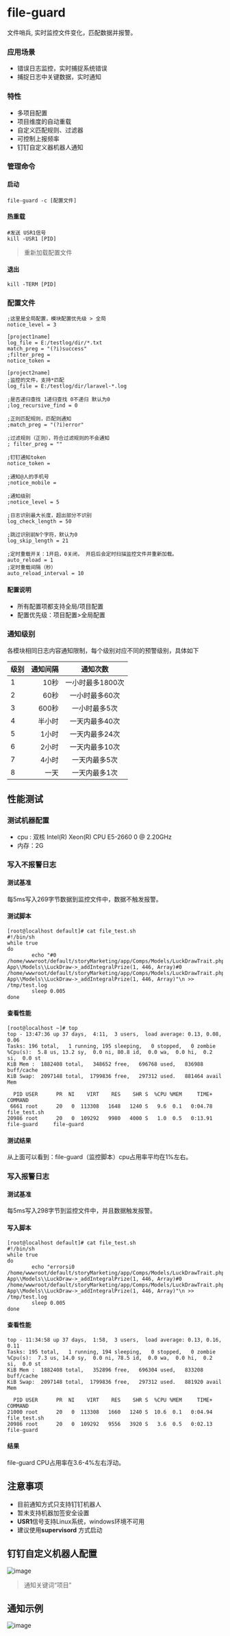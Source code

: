 # file-guard
文件哨兵, 实时监控文件变化，匹配数据并报警。

### 应用场景
- 错误日志监控，实时捕捉系统错误
- 捕捉日志中关键数据，实时通知

### 特性
- 多项目配置
- 项目维度的自动重载
- 自定义匹配规则、过滤器
- 可控制上报频率
- 钉钉自定义器机器人通知

### 管理命令

#### 启动
```
file-guard -c [配置文件]
```

#### 热重载
```
#发送 USR1信号
kill -USR1 [PID]
```
> 重新加载配置文件

#### 退出
```
kill -TERM [PID]
```

### 配置文件

```
;这里是全局配置，模块配置优先级 > 全局
notice_level = 3

[project1name]
log_file = E:/testlog/dir/*.txt
match_preg = "(?i)success"
;filter_preg = 
notice_token = 

[project2name]
;监控的文件，支持*匹配
log_file = E:/testlog/dir/laravel-*.log

;是否递归查找 1递归查找 0不递归 默认为0
;log_recursive_find = 0

;正则匹配规则，匹配则通知
;match_preg = "(?i)error"

;过滤规则（正则），符合过滤规则的不会通知
; filter_preg = ""

;钉钉通知token
notice_token = 

;通知@人的手机号
;notice_mobile = 

;通知级别
;notice_level = 5

;日志识别最大长度，超出部分不识别
log_check_length = 50

;跳过识别前N个字符，默认为0
log_skip_length = 21

;定时重载开关：1开启，0关闭， 开启后会定时扫描监控文件并重新加载。
auto_reload = 1
;定时重载间隔（秒）
auto_reload_interval = 10
```
#### 配置说明
- 所有配置项都支持全局/项目配置
- 配置优先级：项目配置>全局配置

### 通知级别

各模块相同日志内容通知限制，每个级别对应不同的预警级别，具体如下

| 级别        | 通知间隔   |  通知次数  |
| --------   | -----:  | :----:  |
| 1        | 10秒   |   一小时最多1800次     |
| 2        |   60秒   |   一小时最多60次   |
| 3        |    600秒    |  一小时最多5次  |
| 4        |    半小时    |  一天内最多40次  |
| 5        |    1小时    |  一天内最多24次  |
| 6        |    2小时    |  一天内最多10次  |
| 7        |    4小时    | 一天内最多5次  |
| 8        |    一天    |  一天内最多1次  |

## 性能测试


### 测试机器配置
- cpu : 双核 Intel(R) Xeon(R) CPU E5-2660 0 @ 2.20GHz
- 内存：2G


### 写入不报警日志

#### 测试基准
每5ms写入269字节数据到监控文件中，数据不触发报警。

#### 测试脚本

```
[root@localhost default]# cat file_test.sh
#!/bin/sh
while true
do
        echo "#0 /home/wwwroot/default/storyMarketing/app/Comps/Models/LuckDrawTrait.php(162): App\\Models\\LuckDraw->_addIntegralPrize(1, 446, Array)#0 /home/wwwroot/default/storyMarketing/app/Comps/Models/LuckDrawTrait.php(162): App\\Models\\LuckDraw->_addIntegralPrize(1, 446, Array)"\n >> /tmp/test.log
        sleep 0.005
done
```

#### 查看性能
```
[root@localhost ~]# top
top - 13:47:36 up 37 days,  4:11,  3 users,  load average: 0.13, 0.08, 0.06
Tasks: 196 total,   1 running, 195 sleeping,   0 stopped,   0 zombie
%Cpu(s):  5.8 us, 13.2 sy,  0.0 ni, 80.8 id,  0.0 wa,  0.0 hi,  0.2 si,  0.0 st
KiB Mem :  1882408 total,   348652 free,   696768 used,   836988 buff/cache
KiB Swap:  2097148 total,  1799836 free,   297312 used.   881464 avail Mem 

  PID USER      PR  NI    VIRT    RES    SHR S  %CPU %MEM     TIME+ COMMAND                                                                                                                                                             
 6661 root      20   0  113308   1648   1240 S   9.6  0.1   0:04.78 file_test.sh                                                                                                                                                        
20986 root      20   0  109292   9980   4000 S   1.0  0.5   0:13.91 file-guard     file-guard 
```
#### 测试结果
从上面可以看到：file-guard（监控脚本）cpu占用率平均在1%左右。


### 写入报警日志
#### 测试基准

每5ms写入298字节到监控文件中，并且数据触发报警。
#### 写入脚本
```
[root@localhost default]# cat file_test.sh 
#!/bin/sh
while true
do
        echo "errorsi0 /home/wwwroot/default/storyMarketing/app/Comps/Models/LuckDrawTrait.php(162): App\\Models\\LuckDraw->_addIntegralPrize(1, 446, Array)#0 /home/wwwroot/default/storyMarketing/app/Comps/Models/LuckDrawTrait.php(162): App\\Models\\LuckDraw->_addIntegralPrize(1, 446, Array)"\n >> /tmp/test.log
        sleep 0.005
done
```

#### 查看性能

```
top - 11:34:58 up 37 days,  1:58,  3 users,  load average: 0.13, 0.16, 0.11
Tasks: 195 total,   1 running, 194 sleeping,   0 stopped,   0 zombie
%Cpu(s):  7.3 us, 14.0 sy,  0.0 ni, 78.5 id,  0.0 wa,  0.0 hi,  0.2 si,  0.0 st
KiB Mem :  1882408 total,   352896 free,   696304 used,   833208 buff/cache
KiB Swap:  2097148 total,  1799836 free,   297312 used.   881920 avail Mem 

  PID USER      PR  NI    VIRT    RES    SHR S  %CPU %MEM     TIME+ COMMAND                                                                                                                                                             
21000 root      20   0  113308   1660   1240 S  10.6  0.1   0:04.94 file_test.sh                                                                                                                                                        
20986 root      20   0  109292   9556   3920 S   3.6  0.5   0:02.13 file-guard  
```

#### 结果
file-guard CPU占用率在3.6-4%左右浮动。

## 注意事项
- 目前通知方式只支持钉钉机器人
- 暂未支持机器加签安全设置
- **USR1**信号支持Linux系统，windows环境不可用
- 建议使用**supervisord** 方式启动

## 钉钉自定义机器人配置
![image](https://github.com/xuanwolei/file-guard/blob/master/doc/images/rebot_config.png)
> 通知关键词“项目”

## 通知示例
![image](https://github.com/xuanwolei/file-guard/blob/master/doc/images/notice_format.png)






